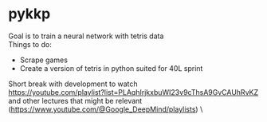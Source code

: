 # pykkp
Goal is to train a neural network with tetris data \
Things to do: 
- Scrape games 
- Create a version of tetris in python suited for 40L sprint 

Short break with development to watch \
https://youtube.com/playlist?list=PLAqhIrjkxbuWI23v9cThsA9GvCAUhRvKZ \
and other lectures that might be relevant (https://www.youtube.com/@Google_DeepMind/playlists) \


